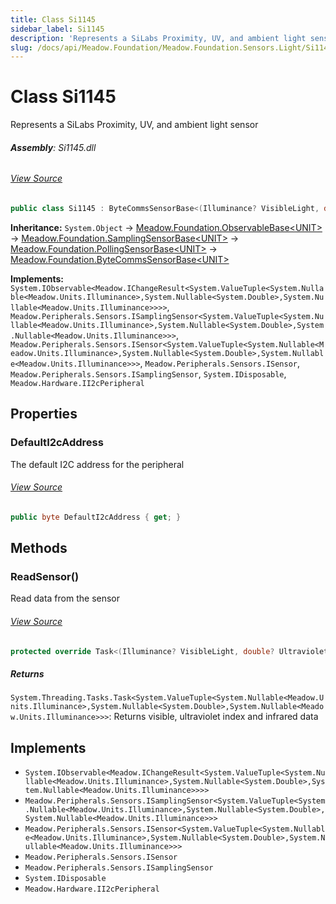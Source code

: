 ```yaml
---
title: Class Si1145
sidebar_label: Si1145
description: 'Represents a SiLabs Proximity, UV, and ambient light sensor'
slug: /docs/api/Meadow.Foundation/Meadow.Foundation.Sensors.Light/Si1145
---
```

# Class Si1145
Represents a SiLabs Proximity, UV, and ambient light sensor

###### **Assembly**: Si1145.dll
###### [View Source](https://github.com/WildernessLabs/Meadow.Foundation.git/blob/develop/Source/Meadow.Foundation.Peripherals/Sensors.Light.Si1145/Driver/Si1145.Registers.cs#L3)
```csharp title="Declaration"
public class Si1145 : ByteCommsSensorBase<(Illuminance? VisibleLight, double? UltravioletIndex, Illuminance? Infrared)>, IObservable<IChangeResult<(Illuminance? VisibleLight, double? UltravioletIndex, Illuminance? Infrared)>>, ISamplingSensor<(Illuminance? VisibleLight, double? UltravioletIndex, Illuminance? Infrared)>, ISensor<(Illuminance? VisibleLight, double? UltravioletIndex, Illuminance? Infrared)>, ISensor, ISamplingSensor, IDisposable, II2cPeripheral
```
**Inheritance:** `System.Object` -> [Meadow.Foundation.ObservableBase&lt;UNIT&gt;](../Meadow.Foundation/ObservableBase`UNIT`) -> [Meadow.Foundation.SamplingSensorBase&lt;UNIT&gt;](../Meadow.Foundation/SamplingSensorBase`UNIT`) -> [Meadow.Foundation.PollingSensorBase&lt;UNIT&gt;](../Meadow.Foundation/PollingSensorBase`UNIT`) -> [Meadow.Foundation.ByteCommsSensorBase&lt;UNIT&gt;](../Meadow.Foundation/ByteCommsSensorBase`UNIT`)

**Implements:**  
`System.IObservable<Meadow.IChangeResult<System.ValueTuple<System.Nullable<Meadow.Units.Illuminance>,System.Nullable<System.Double>,System.Nullable<Meadow.Units.Illuminance>>>>`, `Meadow.Peripherals.Sensors.ISamplingSensor<System.ValueTuple<System.Nullable<Meadow.Units.Illuminance>,System.Nullable<System.Double>,System.Nullable<Meadow.Units.Illuminance>>>`, `Meadow.Peripherals.Sensors.ISensor<System.ValueTuple<System.Nullable<Meadow.Units.Illuminance>,System.Nullable<System.Double>,System.Nullable<Meadow.Units.Illuminance>>>`, `Meadow.Peripherals.Sensors.ISensor`, `Meadow.Peripherals.Sensors.ISamplingSensor`, `System.IDisposable`, `Meadow.Hardware.II2cPeripheral`

## Properties
### DefaultI2cAddress
The default I2C address for the peripheral
###### [View Source](https://github.com/WildernessLabs/Meadow.Foundation.git/blob/develop/Source/Meadow.Foundation.Peripherals/Sensors.Light.Si1145/Driver/Si1145.cs#L19)
```csharp title="Declaration"
public byte DefaultI2cAddress { get; }
```
## Methods
### ReadSensor()
Read data from the sensor
###### [View Source](https://github.com/WildernessLabs/Meadow.Foundation.git/blob/develop/Source/Meadow.Foundation.Peripherals/Sensors.Light.Si1145/Driver/Si1145.cs#L38)
```csharp title="Declaration"
protected override Task<(Illuminance? VisibleLight, double? UltravioletIndex, Illuminance? Infrared)> ReadSensor()
```

##### Returns

`System.Threading.Tasks.Task<System.ValueTuple<System.Nullable<Meadow.Units.Illuminance>,System.Nullable<System.Double>,System.Nullable<Meadow.Units.Illuminance>>>`: Returns visible, ultraviolet index and infrared data
## Implements

* `System.IObservable<Meadow.IChangeResult<System.ValueTuple<System.Nullable<Meadow.Units.Illuminance>,System.Nullable<System.Double>,System.Nullable<Meadow.Units.Illuminance>>>>`
* `Meadow.Peripherals.Sensors.ISamplingSensor<System.ValueTuple<System.Nullable<Meadow.Units.Illuminance>,System.Nullable<System.Double>,System.Nullable<Meadow.Units.Illuminance>>>`
* `Meadow.Peripherals.Sensors.ISensor<System.ValueTuple<System.Nullable<Meadow.Units.Illuminance>,System.Nullable<System.Double>,System.Nullable<Meadow.Units.Illuminance>>>`
* `Meadow.Peripherals.Sensors.ISensor`
* `Meadow.Peripherals.Sensors.ISamplingSensor`
* `System.IDisposable`
* `Meadow.Hardware.II2cPeripheral`
